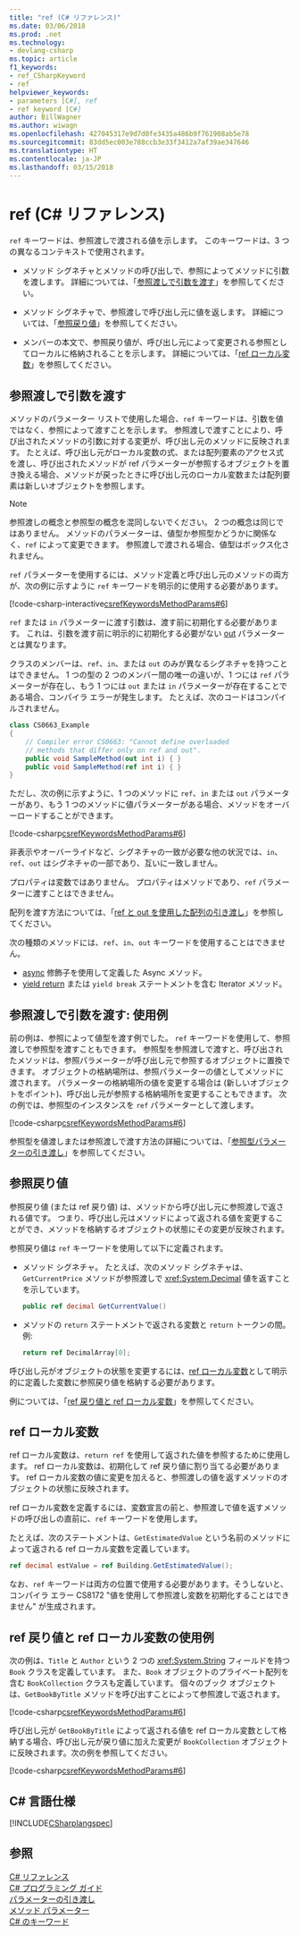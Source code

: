 ```yaml
---
title: "ref (C# リファレンス)"
ms.date: 03/06/2018
ms.prod: .net
ms.technology:
- devlang-csharp
ms.topic: article
f1_keywords:
- ref_CSharpKeyword
- ref
helpviewer_keywords:
- parameters [C#], ref
- ref keyword [C#]
author: BillWagner
ms.author: wiwagn
ms.openlocfilehash: 427045317e9d7d0fe3435a486b9f761908ab5e78
ms.sourcegitcommit: 83dd5ec003e788ccb3e33f3412a7af39ae347646
ms.translationtype: HT
ms.contentlocale: ja-JP
ms.lasthandoff: 03/15/2018
---
```

# <a name="ref-c-reference"></a>ref (C# リファレンス)

`ref` キーワードは、参照渡しで渡される値を示します。 このキーワードは、3 つの異なるコンテキストで使用されます。 

- メソッド シグネチャとメソッドの呼び出しで、参照によってメソッドに引数を渡します。 詳細については、「[参照渡しで引数を渡す](#passing-an-argument-by-reference)」を参照してください。

- メソッド シグネチャで、参照渡しで呼び出し元に値を返します。 詳細については、「[参照戻り値](#reference-return-values)」を参照してください。

- メンバーの本文で、参照戻り値が、呼び出し元によって変更される参照としてローカルに格納されることを示します。 詳細については、「[ref ローカル変数](#ref-locals)」を参照してください。

## <a name="passing-an-argument-by-reference"></a>参照渡しで引数を渡す

メソッドのパラメーター リストで使用した場合、`ref` キーワードは、引数を値ではなく、参照によって渡すことを示します。 参照渡しで渡すことにより、呼び出されたメソッドの引数に対する変更が、呼び出し元のメソッドに反映されます。 たとえば、呼び出し元がローカル変数の式、または配列要素のアクセス式を渡し、呼び出されたメソッドが ref パラメーターが参照するオブジェクトを置き換える場合、メソッドが戻ったときに呼び出し元のローカル変数または配列要素は新しいオブジェクトを参照します。

> [!NOTE]
>  参照渡しの概念と参照型の概念を混同しないでください。 2 つの概念は同じではありません。 メソッドのパラメーターは、値型か参照型かどうかに関係なく、`ref` によって変更できます。 参照渡しで渡される場合、値型はボックス化されません。  

`ref` パラメーターを使用するには、メソッド定義と呼び出し元のメソッドの両方が、次の例に示すように `ref` キーワードを明示的に使用する必要があります。  

[!code-csharp-interactive[csrefKeywordsMethodParams#6](../../../../samples/snippets/csharp/language-reference/keywords/in-ref-out-modifier/RefParameterModifier.cs#1)]

`ref` または `in` パラメーターに渡す引数は、渡す前に初期化する必要があります。 これは、引数を渡す前に明示的に初期化する必要がない [out](out-parameter-modifier.md) パラメーターとは異なります。

クラスのメンバーは、`ref`、`in`、または `out` のみが異なるシグネチャを持つことはできません。 1 つの型の 2 つのメンバー間の唯一の違いが、1 つには `ref` パラメーターが存在し、もう 1 つには `out` または `in` パラメーターが存在することである場合、コンパイラ エラーが発生します。 たとえば、次のコードはコンパイルされません。  

```csharp
class CS0663_Example
{
    // Compiler error CS0663: "Cannot define overloaded 
    // methods that differ only on ref and out".
    public void SampleMethod(out int i) { }
    public void SampleMethod(ref int i) { }
}
```
ただし、次の例に示すように、1 つのメソッドに `ref`、`in` または `out` パラメーターがあり、もう 1 つのメソッドに値パラメーターがある場合、メソッドをオーバーロードすることができます。
  
[!code-csharp[csrefKeywordsMethodParams#6](../../../../samples/snippets/csharp/language-reference/keywords/in-ref-out-modifier/RefParameterModifier.cs#2)]
  
 非表示やオーバーライドなど、シグネチャの一致が必要な他の状況では、`in`、`ref`、`out` はシグネチャの一部であり、互いに一致しません。  
  
 プロパティは変数ではありません。 プロパティはメソッドであり、`ref` パラメーターに渡すことはできません。  
  
 配列を渡す方法については、「[ref と out を使用した配列の引き渡し](../../../csharp/programming-guide/arrays/passing-arrays-using-ref-and-out.md)」を参照してください。  
  
 次の種類のメソッドには、`ref`、`in`、`out` キーワードを使用することはできません。  
  
- [async](../../../csharp/language-reference/keywords/async.md) 修飾子を使用して定義した Async メソッド。  
- [yield return](../../../csharp/language-reference/keywords/yield.md) または `yield break` ステートメントを含む Iterator メソッド。  

## <a name="passing-an-argument-by-reference-an-example"></a>参照渡しで引数を渡す: 使用例

前の例は、参照によって値型を渡す例でした。 `ref` キーワードを使用して、参照渡しで参照型を渡すこともできます。 参照型を参照渡しで渡すと、呼び出されたメソッドは、参照パラメーターが呼び出し元で参照するオブジェクトに置換できます。 オブジェクトの格納場所は、参照パラメーターの値としてメソッドに渡されます。 パラメーターの格納場所の値を変更する場合は (新しいオブジェクトをポイント)、呼び出し元が参照する格納場所を変更することもできます。 次の例では、参照型のインスタンスを `ref` パラメーターとして渡します。   
  
[!code-csharp[csrefKeywordsMethodParams#6](../../../../samples/snippets/csharp/language-reference/keywords/in-ref-out-modifier/RefParameterModifier.cs#3)]

参照型を値渡しまたは参照渡しで渡す方法の詳細については、「[参照型パラメーターの引き渡し](../../../csharp/programming-guide/classes-and-structs/passing-reference-type-parameters.md)」を参照してください。
  
## <a name="reference-return-values"></a>参照戻り値

参照戻り値 (または ref 戻り値) は、メソッドから呼び出し元に参照渡しで返される値です。 つまり、呼び出し元はメソッドによって返される値を変更することができ、メソッドを格納するオブジェクトの状態にその変更が反映されます。 

参照戻り値は `ref` キーワードを使用して以下に定義されます。

- メソッド シグネチャ。 たとえば、次のメソッド シグネチャは、`GetCurrentPrice` メソッドが参照渡しで <xref:System.Decimal> 値を返すことを示しています。

   ```csharp
   public ref decimal GetCurrentValue()
   ``` 
- メソッドの `return` ステートメントで返される変数と `return` トークンの間。 例:
 
   ```csharp
   return ref DecimalArray[0];
   ``` 

呼び出し元がオブジェクトの状態を変更するには、[ref ローカル変数](#ref-locals)として明示的に定義した変数に参照戻り値を格納する必要があります。 

例については、「[ref 戻り値と ref ローカル変数](#a-ref-returns-and-ref-locals-example)」を参照してください。

## <a name="ref-locals"></a>ref ローカル変数

ref ローカル変数は、`return ref` を使用して返された値を参照するために使用します。  ref ローカル変数は、初期化して ref 戻り値に割り当てる必要があります。 ref ローカル変数の値に変更を加えると、参照渡しの値を返すメソッドのオブジェクトの状態に反映されます。

ref ローカル変数を定義するには、変数宣言の前と、参照渡しで値を返すメソッドの呼び出しの直前に、`ref` キーワードを使用します。 

たとえば、次のステートメントは、`GetEstimatedValue` という名前のメソッドによって返される ref ローカル変数を定義しています。

```csharp
ref decimal estValue = ref Building.GetEstimatedValue();
```

なお、`ref` キーワードは両方の位置で使用する必要があります。そうしないと、コンパイラ エラー CS8172 "値を使用して参照渡し変数を初期化することはできません" が生成されます。 
 
## <a name="a-ref-returns-and-ref-locals-example"></a>ref 戻り値と ref ローカル変数の使用例

次の例は、`Title` と `Author` という 2 つの <xref:System.String> フィールドを持つ `Book` クラスを定義しています。 また、`Book` オブジェクトのプライベート配列を含む `BookCollection` クラスも定義しています。 個々のブック オブジェクトは、`GetBookByTitle` メソッドを呼び出すことによって参照渡しで返されます。

[!code-csharp[csrefKeywordsMethodParams#6](../../../../samples/snippets/csharp/language-reference/keywords/in-ref-out-modifier/RefParameterModifier.cs#4)]

呼び出し元が `GetBookByTitle` によって返される値を ref ローカル変数として格納する場合、呼び出し元が戻り値に加えた変更が `BookCollection` オブジェクトに反映されます。次の例を参照してください。

[!code-csharp[csrefKeywordsMethodParams#6](../../../../samples/snippets/csharp/language-reference/keywords/in-ref-out-modifier/RefParameterModifier.cs#5)]

## <a name="c-language-specification"></a>C# 言語仕様  
 [!INCLUDE[CSharplangspec](~/includes/csharplangspec-md.md)]  
  
## <a name="see-also"></a>参照  
 [C# リファレンス](../../../csharp/language-reference/index.md)  
 [C# プログラミング ガイド](../../../csharp/programming-guide/index.md)  
 [パラメーターの引き渡し](../../../csharp/programming-guide/classes-and-structs/passing-parameters.md)  
 [メソッド パラメーター](../../../csharp/language-reference/keywords/method-parameters.md)  
 [C# のキーワード](../../../csharp/language-reference/keywords/index.md)
